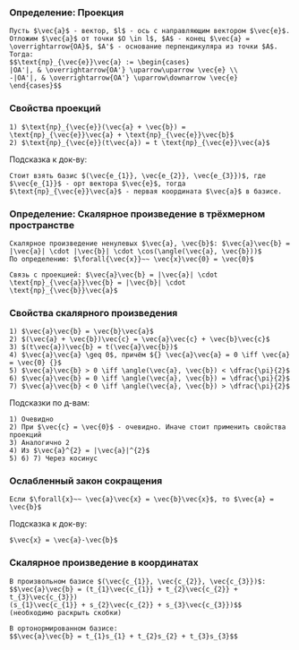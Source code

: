 ### Определение: Проекция
```spoiler-markdown
Пусть $\vec{a}$ - вектор, $l$ - ось с направляющим вектором $\vec{e}$. Отложим $\vec{a}$ от точки $O \in l$, $A$ - конец $\vec{a} = \overrightarrow{OA}$, $A'$ - основание перпендикуляра из точки $A$. Тогда:
$$\text{пр}_{\vec{e}}\vec{a} := \begin{cases}
|OA'|, & \overrightarrow{OA'} \uparrow\uparrow \vec{e} \\
-|OA'|, & \overrightarrow{OA'} \uparrow\downarrow \vec{e}
\end{cases}$$
```

### Свойства проекций
```spoiler-markdown
1) $\text{пр}_{\vec{e}}(\vec{a} + \vec{b}) = \text{пр}_{\vec{e}}\vec{a} + \text{пр}_{\vec{e}}\vec{b}$
2) $\text{пр}_{\vec{e}}(t\vec{a}) = t \text{пр}_{\vec{e}}\vec{a}$
```

Подсказка к док-ву:
```spoiler-markdown
Стоит взять базис $(\vec{e_{1}}, \vec{e_{2}}, \vec{e_{3}})$, где $\vec{e_{1}}$ - орт вектора $\vec{e}$, тогда $\text{пр}_{\vec{e}}\vec{a}$ - первая координата $\vec{a}$ в базисе.
```

### Определение: Скалярное произведение в трёхмерном пространстве
```spoiler-markdown
Скалярное произведение ненулевых $\vec{a}, \vec{b}$: $\vec{a}\vec{b} = |\vec{a}| \cdot |\vec{b}| \cdot \cos(\angle(\vec{a}, \vec{b}))$
По определению: $\forall{\vec{x}}~~ \vec{x}\vec{0} = \vec{0}$

Связь с проекцией: $\vec{a}\vec{b} = |\vec{a}| \cdot \text{пр}_{\vec{a}}\vec{b} = |\vec{b}| \cdot \text{пр}_{\vec{b}}\vec{a}$
```

### Свойства скалярного произведения
```spoiler-markdown
1) $\vec{a}\vec{b} = \vec{b}\vec{a}$
2) $(\vec{a} + \vec{b})\vec{c} = \vec{a}\vec{c} + \vec{b}\vec{c}$
3) $(t\vec{a})\vec{b} = t(\vec{a}\vec{b})$
4) $\vec{a}\vec{a} \geq 0$, причём ${} \vec{a}\vec{a} = 0 \iff \vec{a} = \vec{0} {}$
5) $\vec{a}\vec{b} > 0 \iff \angle(\vec{a}, \vec{b}) < \dfrac{\pi}{2}$
6) $\vec{a}\vec{b} = 0 \iff \angle(\vec{a}, \vec{b}) = \dfrac{\pi}{2}$
7) $\vec{a}\vec{b} < 0 \iff \angle(\vec{a}, \vec{b}) > \dfrac{\pi}{2}$
```

Подсказки по д-вам:
```spoiler-markdown
1) Очевидно
2) При $\vec{c} = \vec{0}$ - очевидно. Иначе стоит применить свойства проекций
3) Аналогично 2
4) Из $\vec{a}^{2} = |\vec{a}|^{2}$
5) 6) 7) Через косинус
```

### Ослабленный закон сокращения
```spoiler-markdown
Если $\forall{x}~~ \vec{a}\vec{x} = \vec{b}\vec{x}$, то $\vec{a} = \vec{b}$
```

Подсказка к док-ву:
```spoiler-markdown
$\vec{x} = \vec{a}-\vec{b}$
```

### Скалярное произведение в координатах
```spoiler-markdown
В произвольном базисе $(\vec{c_{1}}, \vec{c_{2}}, \vec{c_{3}})$:
$$\vec{a}\vec{b} = (t_{1}\vec{c_{1}} + t_{2}\vec{c_{2}} + t_{3}\vec{c_{3}})
(s_{1}\vec{c_{1}} + s_{2}\vec{c_{2}} + s_{3}\vec{c_{3}})$$
(необходимо раскрыть скобки)

В ортонормированном базисе:
$$\vec{a}\vec{b} = t_{1}s_{1} + t_{2}s_{2} + t_{3}s_{3}$$
```